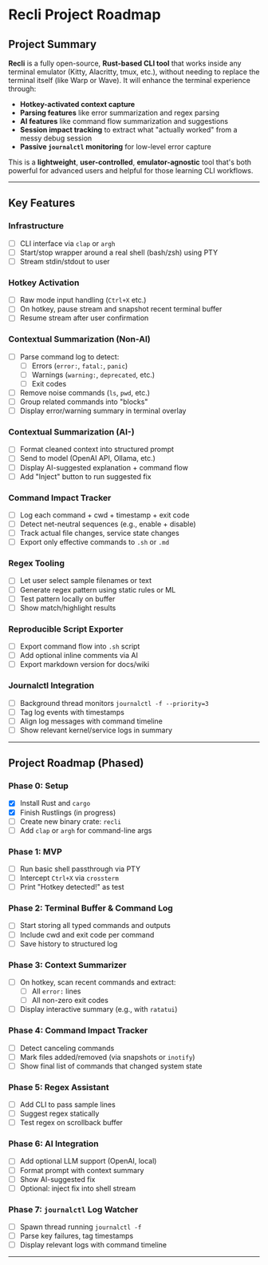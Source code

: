 # Recli Project Roadmap

## **Project Summary**

**Recli** is a fully open-source, **Rust-based CLI tool** that works inside any terminal emulator (Kitty, Alacritty, tmux, etc.), without needing to replace the terminal itself (like Warp or Wave). It will enhance the terminal experience through:

* **Hotkey-activated context capture**
* **Parsing features** like error summarization and regex parsing
* **AI features** like command flow summarization and suggestions
* **Session impact tracking** to extract what "actually worked" from a messy debug session
* **Passive `journalctl` monitoring** for low-level error capture

This is a **lightweight**, **user-controlled**, **emulator-agnostic** tool that's both powerful for advanced users and helpful for those learning CLI workflows.

---

## **Key Features**

### Infrastructure

* [ ] CLI interface via `clap` or `argh`
* [ ] Start/stop wrapper around a real shell (bash/zsh) using PTY
* [ ] Stream stdin/stdout to user

### Hotkey Activation

* [ ] Raw mode input handling (`Ctrl+X` etc.)
* [ ] On hotkey, pause stream and snapshot recent terminal buffer
* [ ] Resume stream after user confirmation

### Contextual Summarization (Non-AI)

* [ ] Parse command log to detect:
  * [ ] Errors (`error:`, `fatal:`, `panic`)
  * [ ] Warnings (`warning:`, `deprecated`, etc.)
  * [ ] Exit codes
* [ ] Remove noise commands (`ls`, `pwd`, etc.)
* [ ] Group related commands into "blocks"
* [ ] Display error/warning summary in terminal overlay

### Contextual Summarization (AI-)

* [ ] Format cleaned context into structured prompt
* [ ] Send to model (OpenAI API, Ollama, etc.)
* [ ] Display AI-suggested explanation + command flow
* [ ] Add "Inject" button to run suggested fix

### Command Impact Tracker

* [ ] Log each command + cwd + timestamp + exit code
* [ ] Detect net-neutral sequences (e.g., enable + disable)
* [ ] Track actual file changes, service state changes
* [ ] Export only effective commands to `.sh` or `.md`

### Regex Tooling

* [ ] Let user select sample filenames or text
* [ ] Generate regex pattern using static rules or ML
* [ ] Test pattern locally on buffer
* [ ] Show match/highlight results

### Reproducible Script Exporter

* [ ] Export command flow into `.sh` script
* [ ] Add optional inline comments via AI
* [ ] Export markdown version for docs/wiki

### Journalctl Integration

* [ ] Background thread monitors `journalctl -f --priority=3`
* [ ] Tag log events with timestamps
* [ ] Align log messages with command timeline
* [ ] Show relevant kernel/service logs in summary

---

## **Project Roadmap (Phased)**

### **Phase 0: Setup**

* [x] Install Rust and `cargo`
* [x] Finish Rustlings (in progress)
* [ ] Create new binary crate: `recli`
* [ ] Add `clap` or `argh` for command-line args

### **Phase 1: MVP**

* [ ] Run basic shell passthrough via PTY
* [ ] Intercept `Ctrl+X` via `crossterm`
* [ ] Print "Hotkey detected!" as test

### **Phase 2: Terminal Buffer & Command Log**

* [ ] Start storing all typed commands and outputs
* [ ] Include cwd and exit code per command
* [ ] Save history to structured log

### **Phase 3: Context Summarizer**

* [ ] On hotkey, scan recent commands and extract:
  * [ ] All `error:` lines
  * [ ] All non-zero exit codes
* [ ] Display interactive summary (e.g., with `ratatui`)

### **Phase 4: Command Impact Tracker**

* [ ] Detect canceling commands
* [ ] Mark files added/removed (via snapshots or `inotify`)
* [ ] Show final list of commands that changed system state

### **Phase 5: Regex Assistant**

* [ ] Add CLI to pass sample lines
* [ ] Suggest regex statically
* [ ] Test regex on scrollback buffer

### **Phase 6: AI Integration**

* [ ] Add optional LLM support (OpenAI, local)
* [ ] Format prompt with context summary
* [ ] Show AI-suggested fix
* [ ] Optional: inject fix into shell stream

### **Phase 7: `journalctl` Log Watcher**

* [ ] Spawn thread running `journalctl -f`
* [ ] Parse key failures, tag timestamps
* [ ] Display relevant logs with command timeline

---